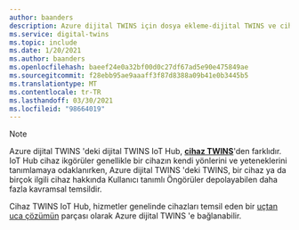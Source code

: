 ```yaml
---
author: baanders
description: Azure dijital TWINS için dosya ekleme-dijital TWINS ve cihaz ikIoT Hub cihazları arasındaki farklılıklar
ms.service: digital-twins
ms.topic: include
ms.date: 1/20/2021
ms.author: baanders
ms.openlocfilehash: baeef24e0a32bf00d0c27df67ad5e90e475849ae
ms.sourcegitcommit: f28ebb95ae9aaaff3f87d8388a09b41e0b3445b5
ms.translationtype: MT
ms.contentlocale: tr-TR
ms.lasthandoff: 03/30/2021
ms.locfileid: "98664019"
---
```

>[!NOTE]
> Azure dijital TWINS 'deki dijital TWINS IoT Hub, [ **cihaz TWINS**](../articles/iot-hub/iot-hub-devguide-device-twins.md)'den farklıdır. IoT Hub cihaz ikgörüler genellikle bir cihazın kendi yönlerini ve yeteneklerini tanımlamaya odaklanırken, Azure dijital TWINS 'deki TWINS, bir cihaz ya da birçok ilgili cihaz hakkında Kullanıcı tanımlı Öngörüler depolayabilen daha fazla kavramsal temsildir.
>
>
> Cihaz TWINS IoT Hub, hizmetler genelinde cihazları temsil eden bir [uçtan uca çözümün](../articles/digital-twins/tutorial-end-to-end.md) parçası olarak Azure dijital TWINS 'e bağlanabilir.
